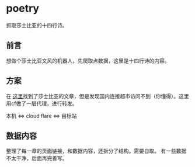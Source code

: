 # poetry
抓取莎士比亚的十四行诗。

## 前言
想做个莎士比亚文风的机器人，先爬取点数据，这里是十四行诗的内容。

## 方案
在 [这里]('https://web.archive.org/web/20140320160055/http://shashibiya.org/sonnet-no-1/')找到了莎士比亚的文章，但是发现国内连接超市访问不到（你懂得）。这里用cf做了一层代理，进行转发。

本机 <=> cloud flare <=> 目标站

## 数据内容
整理了每一章的页面链接，和数据内容，还拆分了结构。需要自取。
有一些数据不太干净，后面再完善写。
